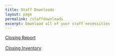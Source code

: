 ```yaml
---
title: Staff Downloads
layout: page
permalink: /staffdownloads
excerpt: Download all of your staff necessities
---
```



<a class="btn btn-primary" href="/files/staff/Closing-Report-Template-2023.doc" download>Closing Report</a>
<br><br>
<a class="btn btn-primary" href="/files/staff/Closing-Inventory-Template.xlsx" download>Closing Inventory</a>
